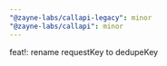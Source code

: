 ```yaml
---
"@zayne-labs/callapi-legacy": minor
"@zayne-labs/callapi": minor
---
```


feat!: rename requestKey to dedupeKey
